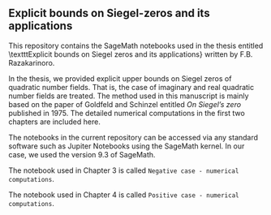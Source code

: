 ## Explicit bounds on Siegel-zeros and its applications
This repository contains the SageMath notebooks used in the thesis entitled \textttExplicit bounds on Siegel zeros and its applications} written by F.B. Razakarinoro.

In the thesis, we provided explicit upper bounds on Siegel zeros of quadratic number fields. That is, the case of imaginary and real quadratic number fields are treated. The method used in this manuscript is mainly based on the paper of Goldfeld and Schinzel entitled $\textit{On Siegel's zero}$ published in 1975. The detailed numerical computations in the first two chapters are included here. 

The notebooks in the current repository can be accessed via any standard software such as Jupiter Notebooks using the SageMath kernel. In our case, we used the version 9.3 of SageMath. 

The notebook used in Chapter 3 is called $\texttt{Negative case - numerical computations}$.

The notebook used in Chapter 4 is called $\texttt{Positive case - numerical computations}$.
